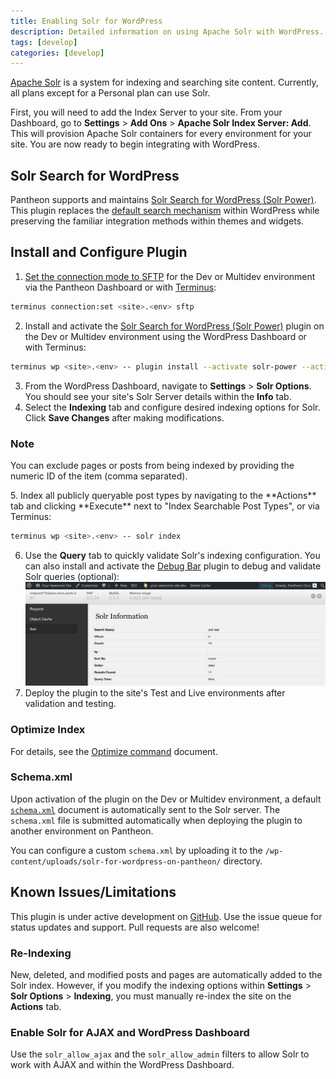 ```yaml
---
title: Enabling Solr for WordPress
description: Detailed information on using Apache Solr with WordPress.
tags: [develop]
categories: [develop]
---
```

[Apache Solr](/docs/solr) is a system for indexing and searching site content. Currently, all plans except for a Personal plan can use Solr.

First, you will need to add the Index Server to your site. From your Dashboard, go to **Settings** > **Add Ons** > **Apache Solr Index Server: Add**. This will provision Apache Solr containers for every environment for your site. You are now ready to begin integrating with WordPress.

## Solr Search for WordPress
Pantheon supports and maintains [Solr Search for WordPress (Solr Power)](https://wordpress.org/plugins/solr-power/).  This plugin replaces the [default search mechanism](https://codex.wordpress.org/Class_Reference/WP_Query#Search_Parameter) within WordPress while preserving the familiar integration methods within themes and widgets.


## Install and Configure Plugin
1. [Set the connection mode to SFTP](/docs/sftp) for the Dev or Multidev environment via the Pantheon Dashboard or with [Terminus](/docs/terminus/):
 ```bash
 terminus connection:set <site>.<env> sftp
 ```

2. Install and activate the [Solr Search for WordPress (Solr Power)](https://wordpress.org/plugins/solr-power/) plugin on the Dev or Multidev environment using the WordPress Dashboard or with Terminus:
 ```bash
 terminus wp <site>.<env> -- plugin install --activate solr-power --activate
 ```
3. From the WordPress Dashboard, navigate to **Settings** > **Solr Options**. You should see your site's Solr Server details within the **Info** tab.
4. Select the **Indexing** tab and configure desired indexing options for Solr. Click **Save Changes** after making modifications.
 <div class="alert alert-info">
 <h3 class="info">Note</h3><p>You can exclude pages or posts from being indexed by providing the numeric ID of the item (comma separated).</p>
 </div>
5. Index all publicly queryable post types by navigating to the **Actions** tab and clicking **Execute** next to "Index Searchable Post Types", or via Terminus:

 ```bash
 terminus wp <site>.<env> -- solr index
 ```

6. Use the **Query** tab to quickly validate Solr's indexing configuration. You can also install and activate the [Debug Bar](https://wordpress.org/plugins/debug-bar/) plugin to debug and validate Solr queries (optional):
 ![Debug Bar Solr Search extended menu](/source/docs/assets/images/solr-power-debug-bar-extension.png)
7. Deploy the plugin to the site's Test and Live environments after validation and testing.

### Optimize Index
For details, see the [Optimize command](http://solarium.readthedocs.org/en/stable/queries/update-query/building-an-update-query/optimize-command/) document.

### Schema.xml
Upon activation of the plugin on the Dev or Multidev environment, a default [`schema.xml`](https://github.com/pantheon-systems/solr-power/blob/master/schema.xml) document is automatically sent to the Solr server. The `schema.xml` file is submitted automatically when deploying the plugin to another environment on Pantheon.

You can configure a custom `schema.xml` by uploading it to the `/wp-content/uploads/solr-for-wordpress-on-pantheon/` directory.

## Known Issues/Limitations
This plugin is under active development on [GitHub](https://github.com/pantheon-systems/solr-power). Use the issue queue for status updates and support. Pull requests are also welcome!

### Re-Indexing
New, deleted, and modified posts and pages are automatically added to the Solr index. However, if you modify the indexing options within **Settings** > **Solr Options** > **Indexing**, you must manually re-index the site on the **Actions** tab.

### Enable Solr for AJAX and WordPress Dashboard
Use the `solr_allow_ajax` and the `solr_allow_admin` filters to allow Solr to work with AJAX and within the WordPress Dashboard.
